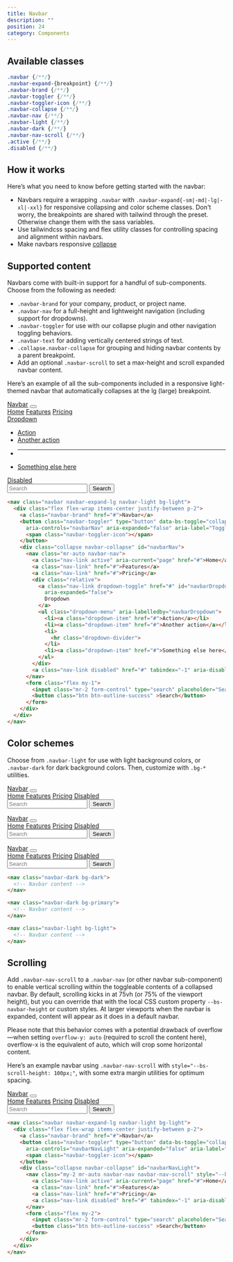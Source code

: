 ```yaml
---
title: Navbar
description: ""
position: 24
category: Components
---
```


## Available classes

```css
.navbar {/**/}
.navbar-expand-{breakpoint} {/**/}
.navbar-brand {/**/}
.navbar-toggler {/**/}
.navbar-toggler-icon {/**/}
.navbar-collapse {/**/}
.navbar-nav {/**/}
.navbar-light {/**/}
.navbar-dark {/**/}
.navbar-nav-scroll {/**/}
.active {/**/}
.disabled {/**/}
```

## How it works

Here’s what you need to know before getting started with the navbar:

* Navbars require a wrapping `.navbar` with `.navbar-expand{-sm|-md|-lg|-xl|-xxl}` for responsive collapsing and color scheme classes. Don't worry, the breakpoints are shared with tailwind through the preset. Otherwise change them with the sass variables.
* Use tailwindcss spacing and flex utility classes for controlling spacing and alignment within navbars.
* Make navbars responsive [collapse](/docs/components/collapse)

## Supported content

Navbars come with built-in support for a handful of sub-components. Choose from the following as needed:

* `.navbar-brand` for your company, product, or project name.
* `.navbar-nav` for a full-height and lightweight navigation (including support for dropdowns).
* `.navbar-toggler` for use with our collapse plugin and other navigation toggling behaviors.
* `.navbar-text` for adding vertically centered strings of text.
* `.collapse.navbar-collapse` for grouping and hiding navbar contents by a parent breakpoint.
* Add an optional `.navbar-scroll` to set a max-height and scroll expanded navbar content.

Here’s an example of all the sub-components included in a responsive light-themed navbar that automatically collapses at the lg (large) breakpoint.

<div class="bd-example">
<nav class="navbar navbar-expand-lg navbar-light bg-light">
  <div class="flex flex-wrap items-center justify-between p-2">
    <a class="navbar-brand" href="" onclick="return false">Navbar</a>
    <button class="navbar-toggler" type="button" data-bs-toggle="collapse" data-bs-target="#navbarNav" aria-controls="navbarNav" aria-expanded="false" aria-label="Toggle navigation">
      <span class="navbar-toggler-icon"></span>
    </button>
    <div class="collapse navbar-collapse" id="navbarNav">
      <nav class="mr-auto navbar-nav">
          <a class="nav-link active" aria-current="page" href="" onclick="return false">Home</a>
          <a class="nav-link" href="" onclick="return false">Features</a>
          <a class="nav-link" href="" onclick="return false">Pricing</a>
          <div class="relative">
            <a class="nav-link dropdown-toggle" href="" onclick="return false" id="navbarDropdown" role="button" data-bs-toggle="dropdown" aria-expanded="false">
              Dropdown
            </a>
            <ul class="dropdown-menu" aria-labelledby="navbarDropdown">
              <li><a class="dropdown-item" href="" onclick="return false">Action</a></li>
              <li><a class="dropdown-item" href="" onclick="return false">Another action</a></li>
              <li><hr class="dropdown-divider"></li>
              <li><a class="dropdown-item" href="" onclick="return false">Something else here</a></li>
            </ul>
          </div>
          <a class="nav-link disabled" href="" onclick="return false" tabindex="-1" aria-disabled="true">Disabled</a>
      </nav>
      <form class="flex my-1">
        <input class="mr-2 form-control" type="search" placeholder="Search" aria-label="Search">
        <button onclick="return false" class="btn btn-outline-success" >Search</button>
      </form>
    </div>
  </div>
</nav>
</div>

```html
<nav class="navbar navbar-expand-lg navbar-light bg-light">
  <div class="flex flex-wrap items-center justify-between p-2">
    <a class="navbar-brand" href="#">Navbar</a>
    <button class="navbar-toggler" type="button" data-bs-toggle="collapse" data-bs-target="#navbarNav"
      aria-controls="navbarNav" aria-expanded="false" aria-label="Toggle navigation">
      <span class="navbar-toggler-icon"></span>
    </button>
    <div class="collapse navbar-collapse" id="navbarNav">
      <nav class="mr-auto navbar-nav">
        <a class="nav-link active" aria-current="page" href="#">Home</a>
        <a class="nav-link" href="#">Features</a>
        <a class="nav-link" href="#">Pricing</a>
        <div class="relative">
          <a class="nav-link dropdown-toggle" href="#" id="navbarDropdown" role="button" data-bs-toggle="dropdown"
            aria-expanded="false">
            Dropdown
          </a>
          <ul class="dropdown-menu" aria-labelledby="navbarDropdown">
            <li><a class="dropdown-item" href="#">Action</a></li>
            <li><a class="dropdown-item" href="#">Another action</a></li>
            <li>
              <hr class="dropdown-divider">
            </li>
            <li><a class="dropdown-item" href="#">Something else here</a></li>
          </ul>
        </div>
        <a class="nav-link disabled" href="#" tabindex="-1" aria-disabled="true">Disabled</a>
      </nav>
      <form class="flex my-1">
        <input class="mr-2 form-control" type="search" placeholder="Search" aria-label="Search">
        <button class="btn btn-outline-success" >Search</button>
      </form>
    </div>
  </div>
</nav>
```

## Color schemes

Choose from `.navbar-light` for use with light background colors, or `.navbar-dark` for dark background colors. Then, customize with `.bg-*` utilities.

<div class="space-y-2 bd-example">
<nav class="navbar navbar-expand-lg navbar-dark bg-dark">
  <div class="flex flex-wrap items-center justify-between p-2">
    <a class="navbar-brand" href="" onclick="return false">Navbar</a>
    <button class="navbar-toggler" type="button" data-bs-toggle="collapse" data-bs-target="#navbarNavDark"
      aria-controls="navbarNavDark" aria-expanded="false" aria-label="Toggle navigation">
      <span class="navbar-toggler-icon"></span>
    </button>
    <div class="collapse navbar-collapse" id="navbarNavDark">
      <nav class="mr-auto navbar-nav">
        <a class="nav-link active" aria-current="page" href="" onclick="return false">Home</a>
        <a class="nav-link" href="" onclick="return false">Features</a>
        <a class="nav-link" href="" onclick="return false">Pricing</a>
        <a class="nav-link disabled" href="" onclick="return false" tabindex="-1" aria-disabled="true">Disabled</a>
      </nav>
      <form class="flex my-1">
        <input class="mr-2 form-control" type="search" placeholder="Search" aria-label="Search">
        <button onclick="return false" class="btn btn-outline-success"  >Search</button>
      </form>
    </div>
  </div>
</nav>

<nav class="navbar navbar-expand-lg navbar-dark bg-primary">
  <div class="flex flex-wrap items-center justify-between p-2">
    <a class="navbar-brand" href="" onclick="return false">Navbar</a>
    <button onclick="return false" class="navbar-toggler" type="button" data-bs-toggle="collapse" data-bs-target="#navbarNavPrimary"
      aria-controls="navbarNavPrimary" aria-expanded="false" aria-label="Toggle navigation">
      <span class="navbar-toggler-icon"></span>
    </button>
    <div class="collapse navbar-collapse" id="navbarNavPrimary">
      <nav class="mr-auto navbar-nav">
        <a class="nav-link active" aria-current="page" href="" onclick="return false">Home</a>
        <a class="nav-link" href="" onclick="return false">Features</a>
        <a class="nav-link" href="" onclick="return false">Pricing</a>
        <a class="nav-link disabled" href="" onclick="return false" tabindex="-1" aria-disabled="true">Disabled</a>
      </nav>
      <form class="flex my-1">
        <input class="mr-2 form-control" type="search" placeholder="Search" aria-label="Search">
        <button onclick="return false" class="btn btn-outline-light" >Search</button>
      </form>
    </div>
  </div>
</nav>

<nav class="navbar navbar-expand-lg navbar-light bg-light">
  <div class="flex flex-wrap items-center justify-between p-2">
    <a class="navbar-brand" href="" onclick="return false">Navbar</a>
    <button class="navbar-toggler" type="button" data-bs-toggle="collapse" data-bs-target="#navbarNavLight"
      aria-controls="navbarNavLight" aria-expanded="false" aria-label="Toggle navigation">
      <span class="navbar-toggler-icon"></span>
    </button>
    <div class="collapse navbar-collapse" id="navbarNavLight">
      <nav class="mr-auto navbar-nav">
        <a class="nav-link active" aria-current="page" href="" onclick="return false">Home</a>
        <a class="nav-link" href="" onclick="return false">Features</a>
        <a class="nav-link" href="" onclick="return false">Pricing</a>
        <a class="nav-link disabled" href="" onclick="return false" tabindex="-1" aria-disabled="true">Disabled</a>
      </nav>
      <form class="flex my-1">
        <input class="mr-2 form-control" type="search" placeholder="Search" aria-label="Search">
        <button onclick="return false" class="btn btn-outline-success" >Search</button>
      </form>
    </div>
  </div>
</nav>
</div>

```html
<nav class="navbar-dark bg-dark">
  <!-- Navbar content -->
</nav>

<nav class="navbar-dark bg-primary">
  <!-- Navbar content -->
</nav>

<nav class="navbar-light bg-light">
  <!-- Navbar content -->
</nav>
```

## Scrolling

Add `.navbar-nav-scroll` to a `.navbar-nav` (or other navbar sub-component) to enable vertical scrolling within the toggleable contents of a collapsed navbar. By default, scrolling kicks in at 75vh (or 75% of the viewport height), but you can override that with the local CSS custom property `--bs-navbar-height` or custom styles. At larger viewports when the navbar is expanded, content will appear as it does in a default navbar.

Please note that this behavior comes with a potential drawback of overflow—when setting `overflow-y: auto` (required to scroll the content here), overflow-x is the equivalent of auto, which will crop some horizontal content.

Here’s an example navbar using `.navbar-nav-scroll` with `style="--bs-scroll-height: 100px;"`, with some extra margin utilities for optimum spacing.

<div class="bd-example">
<nav class="navbar navbar-expand-lg navbar-light bg-light">
  <div class="flex flex-wrap items-center justify-between p-2">
    <a class="navbar-brand" href="" onclick="return false">Navbar</a>
    <button class="navbar-toggler" type="button" data-bs-toggle="collapse" data-bs-target="#navbarNavLight"
      aria-controls="navbarNavLight" aria-expanded="false" aria-label="Toggle navigation">
      <span class="navbar-toggler-icon"></span>
    </button>
    <div class="collapse navbar-collapse" id="navbarNavLight">
      <nav class="my-2 mr-auto navbar-nav navbar-nav-scroll" style="--bs-scroll-height: 100px;">
        <a class="nav-link active" aria-current="page" href="" onclick="return false">Home</a>
        <a class="nav-link" href="" onclick="return false">Features</a>
        <a class="nav-link" href="" onclick="return false">Pricing</a>
        <a class="nav-link disabled" href="" onclick="return false" tabindex="-1" aria-disabled="true">Disabled</a>
      </nav>
      <form class="flex my-2">
        <input class="mr-2 form-control" type="search" placeholder="Search" aria-label="Search">
        <button onclick="return false" class="btn btn-outline-success" >Search</button>
      </form>
    </div>
  </div>
</nav>
</div>

```html
<nav class="navbar navbar-expand-lg navbar-light bg-light">
  <div class="flex flex-wrap items-center justify-between p-2">
    <a class="navbar-brand" href="#">Navbar</a>
    <button class="navbar-toggler" type="button" data-bs-toggle="collapse" data-bs-target="#navbarNavLight"
      aria-controls="navbarNavLight" aria-expanded="false" aria-label="Toggle navigation">
      <span class="navbar-toggler-icon"></span>
    </button>
    <div class="collapse navbar-collapse" id="navbarNavLight">
      <nav class="my-2 mr-auto navbar-nav navbar-nav-scroll" style="--bs-scroll-height: 100px;">
        <a class="nav-link active" aria-current="page" href="#">Home</a>
        <a class="nav-link" href="#">Features</a>
        <a class="nav-link" href="#">Pricing</a>
        <a class="nav-link disabled" href="#" tabindex="-1" aria-disabled="true">Disabled</a>
      </nav>
      <form class="flex my-2">
        <input class="mr-2 form-control" type="search" placeholder="Search" aria-label="Search">
        <button class="btn btn-outline-success" >Search</button>
      </form>
    </div>
  </div>
</nav>
```
